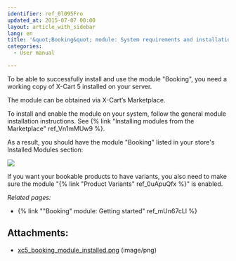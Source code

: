 ```yaml
---
identifier: ref_0l095Fro
updated_at: 2015-07-07 00:00
layout: article_with_sidebar
lang: en
title: '&quot;Booking&quot; module: System requirements and installation'
categories:
  - User manual

---
```



To be able to successfully install and use the module "Booking", you need a working copy of X-Cart 5 installed on your server.

The module can be obtained via X-Cart’s Marketplace.

To install and enable the module on your system, follow the general module installation instructions. See {% link "Installing modules from the Marketplace" ref_Vn1mMUw9 %}.

As a result, you should have the module "Booking" listed in your store's Installed Modules section:

![]({{site.baseurl}}/attachments/8749988/8718713.png?effects=drop-shadow)

If you want your bookable products to have variants, you also need to make sure the module "{% link "Product Variants" ref_0uApuQfx %}" is enabled.

_Related pages:_

*   {% link ""Booking" module: Getting started" ref_mUn67cLl %}

## Attachments:

* [xc5_booking_module_installed.png]({{site.baseurl}}/attachments/8749988/8718713.png) (image/png)